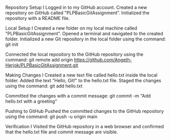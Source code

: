 Repository Setup
I Logged in to my GitHub account.
Created a new repository on GitHub called "PLPBasicGitAssignment".
Initialized the repository with a README file.

Local Setup
I Created a new folder on my local machine called "PLPBasicGitAssignment".
Opened a terminal and navigated to the created folder.
Initialized a new Git repository in the local folder using the command:
git init

Connected the local repository to the GitHub repository using the command:
git remote add origin https://github.com/Angeth-Herjok/PLPBasicGitAssignment.git

Making Changes
I Created a new text file called hello.txt inside the local folder.
Added the text "Hello, Git!" to the hello.txt file.
Staged the changes using the command:
git add hello.txt

Committed the changes with a commit message:
git commit -m "Add hello.txt with a greeting"

Pushing to GitHub
Pushed the committed changes to the GitHub repository using the command:
git push -u origin main

Verification
I Visited the GitHub repository in a web browser and confirmed that the hello.txt file and commit message are visible.

